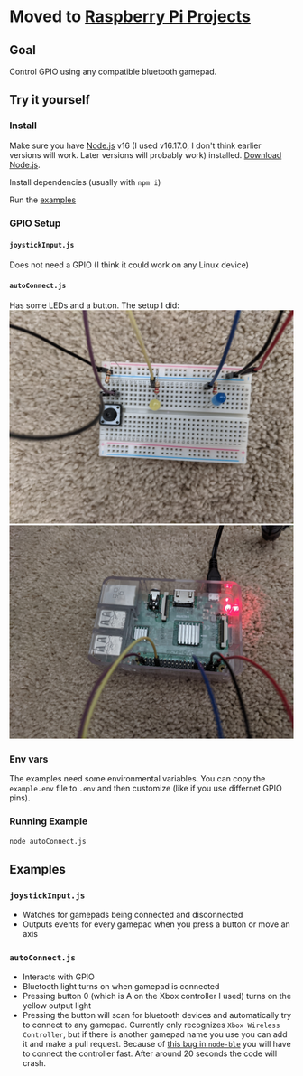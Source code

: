 # Moved to [Raspberry Pi Projects](https://github.com/ChocolateLoverRaj/raspberry-pi-projects)

## Goal
Control GPIO using any compatible bluetooth gamepad.

## Try it yourself
### Install
Make sure you have [Node.js](https://nodejs.org/en/) v16 (I used v16.17.0, I don't think earlier versions will work. Later versions will probably work) installed. [Download Node.js](https://nodejs.org/en/download/).

Install dependencies (usually with `npm i`)

Run the [examples](#examples)

### GPIO Setup
#### `joystickInput.js` 
Does not need a GPIO (I think it could work on any Linux device)

#### `autoConnect.js`
Has some LEDs and a button. The setup I did:
![Picture 0](https://raw.githubusercontent.com/ChocolateLoverRaj/linux-gamepad-input/499f6723a65de8b9e6352093d6183e7d53b78263/autoConnectPicture0.jpg)
![Picture 1](https://raw.githubusercontent.com/ChocolateLoverRaj/linux-gamepad-input/499f6723a65de8b9e6352093d6183e7d53b78263/autoConnectPicture1.jpg)

### Env vars
The examples need some environmental variables. You can copy the `example.env` file to `.env` and then customize (like if you use differnet GPIO pins).

### Running Example
```sh
node autoConnect.js
```

## Examples
### `joystickInput.js`
- Watches for gamepads being connected and disconnected
- Outputs events for every gamepad when you press a button or move an axis

### `autoConnect.js`
- Interacts with GPIO
- Bluetooth light turns on when gamepad is connected
- Pressing button 0 (which is A on the Xbox controller I used) turns on the yellow output light
- Pressing the button will scan for bluetooth devices and automatically try to connect to any gamepad. Currently only recognizes `Xbox Wireless Controller`, but if there is another gamepad name you use you can add it and make a pull request. Because of [this bug in `node-ble`](https://github.com/chrvadala/node-ble/issues/36) you will have to connect the controller fast. After around 20 seconds the code will crash.

